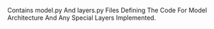 Contains model.py And layers.py Files Defining The Code For Model Architecture And Any Special Layers Implemented.